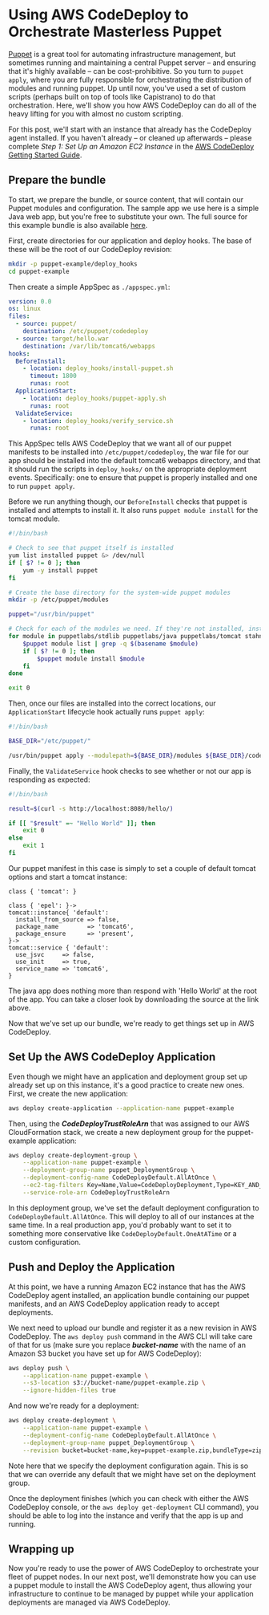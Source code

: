 Using AWS CodeDeploy to Orchestrate Masterless Puppet
=====================================================

[Puppet](http://puppetlabs.com/) is a great tool for automating infrastructure management, but
sometimes running and maintaining a central Puppet server – and ensuring that it's highly available –
can be cost-prohibitive. So you turn to `puppet apply`, where you are fully responsible for orchestrating
the distribution of modules and running puppet. Up until now, you've used a set of custom
scripts (perhaps built on top of tools like Capistrano) to do that orchestration. Here, we'll show
you how AWS CodeDeploy can do all of the heavy lifting for you with almost no custom scripting.

For this post, we'll start with an instance that already has the CodeDeploy agent installed. If you
haven't already – or cleaned up afterwards – please complete *Step 1: Set Up an Amazon EC2 Instance*
in the [AWS CodeDeploy Getting Started Guide](http://docs.aws.amazon.com/codedeploy/latest/userguide/how-to-set-up-new-instance.html).

Prepare the bundle
------------------

To start, we prepare the bundle, or source content, that will contain our Puppet modules and
configuration. The sample app we use here is a simple Java web app, but you're free to substitute
your own. The full source for this example bundle is also available [here](https://github.com/awslabs/aws-codedeploy-samples/tree/master/conf-mgmt/puppet/masterless).

First, create directories for our application and deploy hooks. The base of these will be the root
of our CodeDeploy revision:

```bash
mkdir -p puppet-example/deploy_hooks
cd puppet-example
```

Then create a simple AppSpec as `./appspec.yml`:

```yml
version: 0.0
os: linux
files:
  - source: puppet/
    destination: /etc/puppet/codedeploy
  - source: target/hello.war
    destination: /var/lib/tomcat6/webapps
hooks:
  BeforeInstall:
    - location: deploy_hooks/install-puppet.sh
      timeout: 1800
      runas: root
  ApplicationStart:
    - location: deploy_hooks/puppet-apply.sh
      runas: root
  ValidateService:
    - location: deploy_hooks/verify_service.sh
      runas: root
```

This AppSpec tells AWS CodeDeploy that we want all of our puppet manifests to be installed into
`/etc/puppet/codedeploy`, the war file for our app should be installed into the default tomcat6
webapps directory, and that it should run the scripts in `deploy_hooks/` on the appropriate
deployment events. Specifically: one to ensure that puppet is properly installed and one to run
`puppet apply`.

Before we run anything though, our `BeforeInstall` checks that puppet is installed and attempts to
install it. It also runs `puppet module install` for the tomcat module.

```bash
#!/bin/bash

# Check to see that puppet itself is installed
yum list installed puppet &> /dev/null
if [ $? != 0 ]; then
    yum -y install puppet
fi

# Create the base directory for the system-wide puppet modules
mkdir -p /etc/puppet/modules

puppet="/usr/bin/puppet"

# Check for each of the modules we need. If they're not installed, install them.
for module in puppetlabs/stdlib puppetlabs/java puppetlabs/tomcat stahnma/epel; do
    $puppet module list | grep -q $(basename $module)
    if [ $? != 0 ]; then
        $puppet module install $module
    fi
done

exit 0
```

Then, once our files are installed into the correct locations, our `ApplicationStart` lifecycle hook
actually runs `puppet apply`:

```bash
#!/bin/bash

BASE_DIR="/etc/puppet/"

/usr/bin/puppet apply --modulepath=${BASE_DIR}/modules ${BASE_DIR}/codedeploy/manifests/hello_world.pp
```

Finally, the `ValidateService` hook checks to see whether or not our app is responding as expected:

```bash
#!/bin/bash

result=$(curl -s http://localhost:8080/hello/)

if [[ "$result" =~ "Hello World" ]]; then
    exit 0
else
    exit 1
fi
```

Our puppet manifest in this case is simply to set a couple of default tomcat options and start a
tomcat instance:

```
class { 'tomcat': }

class { 'epel': }->
tomcat::instance{ 'default':
  install_from_source => false,
  package_name        => 'tomcat6',
  package_ensure      => 'present',
}->
tomcat::service { 'default':
  use_jsvc     => false,
  use_init     => true,
  service_name => 'tomcat6',
}
```

The java app does nothing more than respond with 'Hello World' at the root of the app. You can take
a closer look by downloading the source at the link above.

Now that we've set up our bundle, we're ready to get things set up in AWS CodeDeploy.

Set Up the AWS CodeDeploy Application
-------------------------------------

Even though we might have an application and deployment group set up already set up on this
instance, it's a good practice to create new ones. First, we create the new application:

```sh
aws deploy create-application --application-name puppet-example
```

Then, using the ***CodeDeployTrustRoleArn*** that was assigned to our AWS CloudFormation stack, we create a
new deployment group for the puppet-example application:

```sh
aws deploy create-deployment-group \
    --application-name puppet-example \
    --deployment-group-name puppet_DeploymentGroup \
    --deployment-config-name CodeDeployDefault.AllAtOnce \
    --ec2-tag-filters Key=Name,Value=CodeDeployDeployment,Type=KEY_AND_VALUE \
    --service-role-arn CodeDeployTrustRoleArn
```

In this deployment group, we've set the default deployment configuration to
`CodeDeployDefault.AllAtOnce`. This will deploy to all of our instances at the same time. In a real
production app, you'd probably want to set it to something more conservative like
`CodeDeployDefault.OneAtATime` or a custom configuration.

Push and Deploy the Application
-------------------------------

At this point, we have a running Amazon EC2 instance that has the AWS CodeDeploy agent installed, an
application bundle containing our puppet manifests, and an AWS CodeDeploy application ready to accept
deployments.

We next need to upload our bundle and register it as a new revision in AWS CodeDeploy. The `aws deploy push` command in
the AWS CLI will take care of that for us (make sure you replace ***bucket-name*** with the name of
an Amazon S3 bucket you have set up for AWS CodeDeploy):

```sh
aws deploy push \
    --application-name puppet-example \
    --s3-location s3://bucket-name/puppet-example.zip \
    --ignore-hidden-files true
```

And now we're ready for a deployment:

```sh
aws deploy create-deployment \
    --application-name puppet-example \
    --deployment-config-name CodeDeployDefault.AllAtOnce \
    --deployment-group-name puppet_DeploymentGroup \
    --revision bucket=bucket-name,key=puppet-example.zip,bundleType=zip
```

Note here that we specify the deployment configuration again. This is so that we can override any
default that we might have set on the deployment group.

Once the deployment finishes (which you can check with either the AWS CodeDeploy console, or the `aws deploy
get-deployment` CLI command), you should be able to log into the instance and verify that the app is
up and running.

Wrapping up
-----------

Now you're ready to use the power of AWS CodeDeploy to orchestrate your fleet of puppet nodes. In our
next post, we'll demonstrate how you can use a puppet module to install the AWS CodeDeploy agent, thus
allowing your infrastructure to continue to be managed by puppet while your application deployments
are managed via AWS CodeDeploy.
